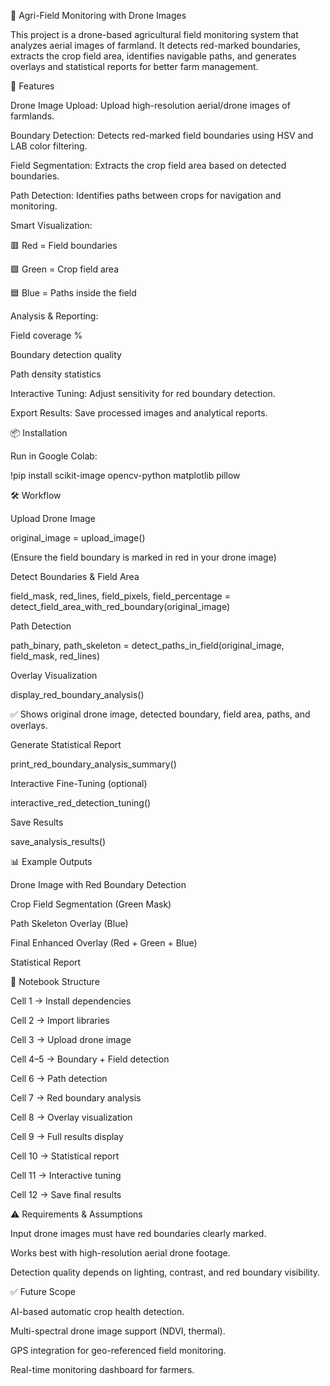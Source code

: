 🌾 Agri-Field Monitoring with Drone Images

This project is a drone-based agricultural field monitoring system that analyzes aerial images of farmland. It detects red-marked boundaries, extracts the crop field area, identifies navigable paths, and generates overlays and statistical reports for better farm management.

🚀 Features

Drone Image Upload: Upload high-resolution aerial/drone images of farmlands.

Boundary Detection: Detects red-marked field boundaries using HSV and LAB color filtering.

Field Segmentation: Extracts the crop field area based on detected boundaries.

Path Detection: Identifies paths between crops for navigation and monitoring.

Smart Visualization:

🟥 Red = Field boundaries

🟩 Green = Crop field area

🟦 Blue = Paths inside the field

Analysis & Reporting:

Field coverage %

Boundary detection quality

Path density statistics

Interactive Tuning: Adjust sensitivity for red boundary detection.

Export Results: Save processed images and analytical reports.

📦 Installation

Run in Google Colab:

!pip install scikit-image opencv-python matplotlib pillow

🛠️ Workflow

Upload Drone Image

original_image = upload_image()


(Ensure the field boundary is marked in red in your drone image)

Detect Boundaries & Field Area

field_mask, red_lines, field_pixels, field_percentage = detect_field_area_with_red_boundary(original_image)


Path Detection

path_binary, path_skeleton = detect_paths_in_field(original_image, field_mask, red_lines)


Overlay Visualization

display_red_boundary_analysis()


✅ Shows original drone image, detected boundary, field area, paths, and overlays.

Generate Statistical Report

print_red_boundary_analysis_summary()


Interactive Fine-Tuning (optional)

interactive_red_detection_tuning()


Save Results

save_analysis_results()

📊 Example Outputs

Drone Image with Red Boundary Detection

Crop Field Segmentation (Green Mask)

Path Skeleton Overlay (Blue)

Final Enhanced Overlay (Red + Green + Blue)

Statistical Report

📂 Notebook Structure

Cell 1 → Install dependencies

Cell 2 → Import libraries

Cell 3 → Upload drone image

Cell 4–5 → Boundary + Field detection

Cell 6 → Path detection

Cell 7 → Red boundary analysis

Cell 8 → Overlay visualization

Cell 9 → Full results display

Cell 10 → Statistical report

Cell 11 → Interactive tuning

Cell 12 → Save final results

⚠️ Requirements & Assumptions

Input drone images must have red boundaries clearly marked.

Works best with high-resolution aerial drone footage.

Detection quality depends on lighting, contrast, and red boundary visibility.

✅ Future Scope

AI-based automatic crop health detection.

Multi-spectral drone image support (NDVI, thermal).

GPS integration for geo-referenced field monitoring.

Real-time monitoring dashboard for farmers.
